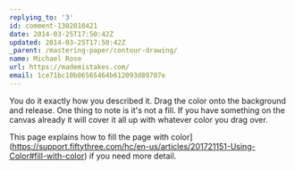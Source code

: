 ```yaml
---
replying_to: '3'
id: comment-1302010421
date: 2014-03-25T17:50:42Z
updated: 2014-03-25T17:50:42Z
_parent: /mastering-paper/contour-drawing/
name: Michael Rose
url: https://mademistakes.com/
email: 1ce71bc10b86565464b612093d89707e
---
```


You do it exactly how you described it. Drag the color onto the background and
release. One thing to note is it's not a fill. If you have something on the
canvas already it will cover it all up with whatever color you drag over.

This page explains how to fill the page with
color](https://support.fiftythree.com/hc/en-us/articles/201721151-Using-Color#fill-with-color)
if you need more detail.
